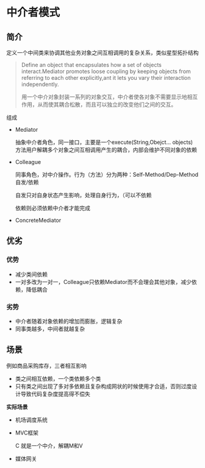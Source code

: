 # 中介者模式

## 简介

定义一个中间类来协调其他业务对象之间互相调用的复杂关系，类似星型拓扑结构

> Define an object that encapsulates how a set of objects interact.Mediator promotes loose coupling by keeping objects from referring to each other explicitly,ant it lets you vary their interaction independently.
>
> 用一个中介对象封装一系列的对象交互，中介者使各对象不需要显示地相互作用，从而使其耦合松散，而且可以独立的改变他们之间的交互。

组成

- Mediator

  抽象中介者角色，同一接口，主要是一个execute(String,Obejct... objects) 方法用户解耦多个对象之间互相调用产生的耦合，内部会维护不同对象的依赖

- Colleague

  同事角色，对中介操作。行为（方法）分为两种：Self-Method/Dep-Method 自发/依赖

  自发只对自身状态产生影响，处理自身行为，（可以不依赖

  依赖则必须依赖中介者才能完成

- ConcreteMediator



## 优劣

### 优势

- 减少类间依赖
- 一对多改为一对一，Colleague只依赖Mediator而不会理会其他对象，减少依赖，降低耦合

### 劣势

- 中介者随着对象依赖的增加而膨胀，逻辑复杂
- 同事类越多，中间者就越复杂



## 场景

例如商品采购库存，三者相互影响

- 类之间相互依赖，一个类依赖多个类
- 只有类之间出现了多对多依赖且复杂构成网状的时候使用才合适，否则过度设计导致代码复杂度提高得不偿失



**实际场景**

- 机场调度系统

- MVC框架

  C 就是一个中介，解耦M和V

- 媒体网关